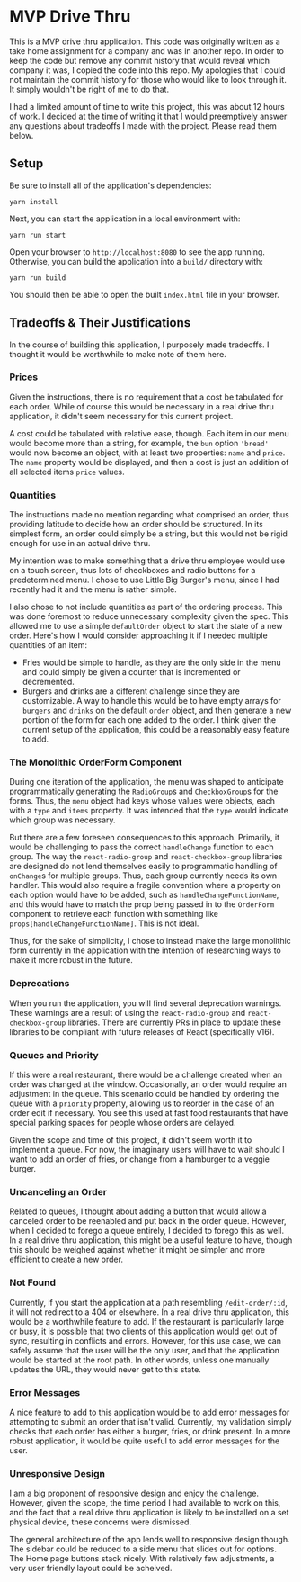 # MVP Drive Thru

This is a MVP drive thru application. This code was originally written as a take home assignment for a company and was in another repo. In order to keep the code but remove any commit history that would reveal which company it was, I copied the code into this repo. My apologies that I could not maintain the commit history for those who would like to look through it. It simply wouldn't be right of me to do that.

I had a limited amount of time to write this project, this was about 12 hours of work. I decided at the time of writing it that I would preemptively answer any questions about tradeoffs I made with the project. Please read them below.

## Setup

Be sure to install all of the application's dependencies:

```
yarn install
```

Next, you can start the application in a local environment with:

```
yarn run start
```

Open your browser to `http://localhost:8080` to see the app running. Otherwise, you can build the application into a `build/` directory with:

```
yarn run build
```

You should then be able to open the built `index.html` file in your browser.

## Tradeoffs & Their Justifications

In the course of building this application, I purposely made tradeoffs. I thought it would be worthwhile to make note of them here.

### Prices

Given the instructions, there is no requirement that a cost be tabulated for each order. While of course this would be necessary in a real drive thru application, it didn't seem necessary for this current project.

A cost could be tabulated with relative ease, though. Each item in our menu would become more than a string, for example, the `bun` option `'bread'` would now become an object, with at least two properties: `name` and `price`. The `name` property would be displayed, and then a cost is just an addition of all selected items `price` values.

### Quantities

The instructions made no mention regarding what comprised an order, thus providing latitude to decide how an order should be structured. In its simplest form, an order could simply be a string, but this would not be rigid enough for use in an actual drive thru.

My intention was to make something that a drive thru employee would use on a touch screen, thus lots of checkboxes and radio buttons for a predetermined menu. I chose to use Little Big Burger's menu, since I had recently had it and the menu is rather simple.

I also chose to not include quantities as part of the ordering process. This was done foremost to reduce unnecessary complexity given the spec. This allowed me to use a simple `defaultOrder` object to start the state of a new order. Here's how I would consider approaching it if I needed multiple quantities of an item:

* Fries would be simple to handle, as they are the only side in the menu and could simply be given a counter that is incremented or decremented.
* Burgers and drinks are a different challenge since they are customizable. A way to handle this would be to have empty arrays for `burgers` and `drinks` on the default `order` object, and then generate a new portion of the form for each one added to the order. I think given the current setup of the application, this could be a reasonably easy feature to add.

### The Monolithic OrderForm Component

During one iteration of the application, the menu was shaped to anticipate programmatically generating the `RadioGroup`s and `CheckboxGroup`s for the forms. Thus, the `menu` object had keys whose values were objects, each with a `type` and `items` property. It was intended that the `type` would indicate which group was necessary.

But there are a few foreseen consequences to this approach. Primarily, it would be challenging to pass the correct `handleChange` function to each group. The way the `react-radio-group` and `react-checkbox-group` libraries are designed do not lend themselves easily to programmatic handling of `onChange`s for multiple groups. Thus, each group currently needs its own handler. This would also require a fragile convention where a property on each option would have to be added, such as `handleChangeFunctionName`, and this would have to match the prop being passed in to the `OrderForm` component to retrieve each function with something like `props[handleChangeFunctionName]`. This is not ideal.

Thus, for the sake of simplicity, I chose to instead make the large monolithic form currently in the application with the intention of researching ways to make it more robust in the future.

### Deprecations

When you run the application, you will find several deprecation warnings. These warnings are a result of using the `react-radio-group` and `react-checkbox-group` libraries. There are currently PRs in place to update these libraries to be compliant with future releases of React (specifically v16).

### Queues and Priority

If this were a real restaurant, there would be a challenge created when an order was changed at the window. Occasionally, an order would require an adjustment in the queue. This scenario could be handled by ordering the queue with a `priority` property, allowing us to reorder in the case of an order edit if necessary. You see this used at fast food restaurants that have special parking spaces for people whose orders are delayed.

Given the scope and time of this project, it didn't seem worth it to implement a queue. For now, the imaginary users will have to wait should I want to add an order of fries, or change from a hamburger to a veggie burger.

### Uncanceling an Order

Related to queues, I thought about adding a button that would allow a canceled order to be reenabled and put back in the order queue. However, when I decided to forego a queue entirely, I decided to forego this as well. In a real drive thru application, this might be a useful feature to have, though this should be weighed against whether it might be simpler and more efficient to create a new order.

### Not Found

Currently, if you start the application at a path resembling `/edit-order/:id`, it will not redirect to a 404 or elsewhere. In a real drive thru application, this would be a worthwhile feature to add. If the restaurant is particularly large or busy, it is possible that two clients of this application would get out of sync, resulting in conflicts and errors. However, for this use case, we can safely assume that the user will be the only user, and that the application would be started at the root path. In other words, unless one manually updates the URL, they would never get to this state.

### Error Messages

A nice feature to add to this application would be to add error messages for attempting to submit an order that isn't valid. Currently, my validation simply checks that each order has either a burger, fries, or drink present. In a more robust application, it would be quite useful to add error messages for the user.

### Unresponsive Design

I am a big proponent of responsive design and enjoy the challenge. However, given the scope, the time period I had available to work on this, and the fact that a real drive thru application is likely to be installed on a set physical device, these concerns were dismissed.

The general architecture of the app lends well to responsive design though. The sidebar could be reduced to a side menu that slides out for options. The Home page buttons stack nicely. With relatively few adjustments, a very user friendly layout could be acheived.
